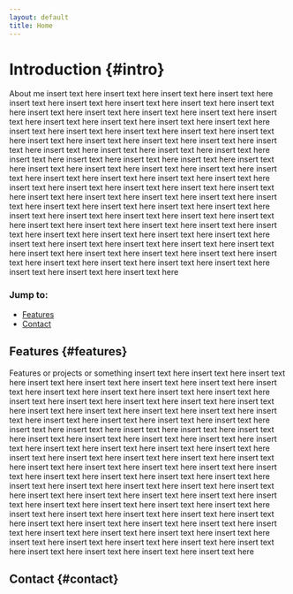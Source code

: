 ```yaml
---
layout: default
title: Home
---
```

# Introduction {#intro}
About me insert text here insert text here insert text here insert text here insert text here insert text here insert text here insert text here insert text here insert text here insert text here insert text here insert text here insert text here insert text here insert text here insert text here insert text here insert text here insert text here insert text here insert text here insert text here insert text here insert text here insert text here insert text here insert text here insert text here insert text here insert text here insert text here insert text here insert text here insert text here insert text here insert text here insert text here insert text here insert text here insert text here insert text here insert text here insert text here insert text here insert text here insert text here insert text here insert text here insert text here insert text here insert text here insert text here insert text here insert text here insert text here insert text here insert text here insert text here insert text here insert text here insert text here insert text here insert text here insert text here insert text here insert text here insert text here insert text here insert text here insert text here insert text here insert text here insert text here insert text here insert text here insert text here insert text here insert text here insert text here insert text here insert text here insert text here insert text here insert text here insert text here insert text here insert text here insert text here insert text here insert text here
### Jump to:
- [Features](#features)
- [Contact](#contact)

## Features {#features}
Features or projects or something insert text here insert text here insert text here insert text here insert text here insert text here insert text here insert text here insert text here insert text here insert text here insert text here insert text here insert text here insert text here insert text here insert text here insert text here insert text here insert text here insert text here insert text here insert text here insert text here insert text here insert text here insert text here insert text here insert text here insert text here insert text here insert text here insert text here insert text here insert text here insert text here insert text here insert text here insert text here insert text here insert text here insert text here insert text here insert text here insert text here insert text here insert text here insert text here insert text here insert text here insert text here insert text here insert text here insert text here insert text here insert text here insert text here insert text here insert text here insert text here insert text here insert text here insert text here insert text here insert text here insert text here insert text here insert text here insert text here insert text here insert text here insert text here insert text here insert text here insert text here insert text here insert text here insert text here insert text here insert text here insert text here insert text here insert text here insert text here insert text here insert text here insert text here insert text here insert text here insert text here insert text here
## Contact {#contact}
